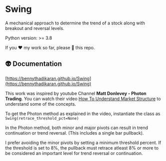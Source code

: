 # Swing

A mechanical approach to determine the trend of a stock along with breakout and reversal levels.

Python version: >= 3.8

If you ❤️ my work so far, please 🌟 this repo.

## 👽 Documentation

[https://bennythadikaran.github.io/Swing](https://bennythadikaran.github.io/Swing)

This work was inspired by youtube Channel **Matt Donlevey - Photon Trading**. You can watch their video [How To Understand Market Structure](https://www.youtube.com/watch?v=Pd9ASRCHWmQ&t=251) to understand some of the concepts.

To get the Photon method as explained in the video, instantiate the class as `Swing(retrace_threshold_pct=None)`

In the Photon method, both minor and major pivots can result in trend continuation or trend reversal. (This includes a single bar pullback).

I prefer avoiding the minor pivots by setting a minimum threshold percent. If the threshold is set to 8%, the pullback must retrace atleast 8% or more to be considered an important level for trend reversal or continuation.
